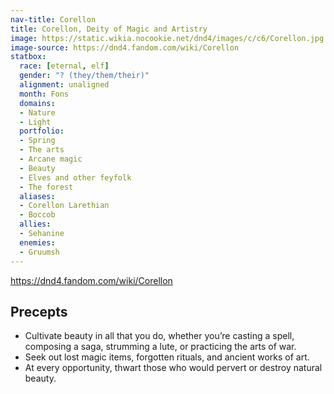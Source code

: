 ```yaml
---
nav-title: Corellon
title: Corellon, Deity of Magic and Artistry
image: https://static.wikia.nocookie.net/dnd4/images/c/c6/Corellon.jpg
image-source: https://dnd4.fandom.com/wiki/Corellon
statbox:
  race: [eternal, elf]
  gender: "? (they/them/their)"
  alignment: unaligned
  month: Fons
  domains:
  - Nature
  - Light
  portfolio:
  - Spring
  - The arts
  - Arcane magic
  - Beauty
  - Elves and other feyfolk
  - The forest
  aliases:
  - Corellon Larethian
  - Boccob
  allies:
  - Sehanine
  enemies:
  - Gruumsh
---
```



https://dnd4.fandom.com/wiki/Corellon

## Precepts

* Cultivate beauty in all that you do, whether you’re casting a spell, composing a saga, strumming a lute, or practicing the arts of war.
* Seek out lost magic items, forgotten rituals, and ancient works of art.
* At every opportunity, thwart those who would pervert or destroy natural beauty.
